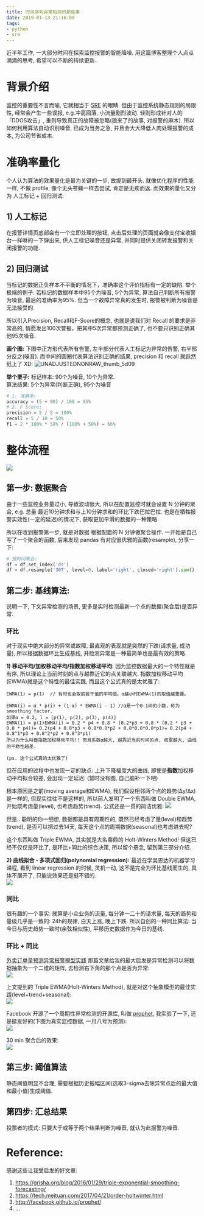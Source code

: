 ```yaml
---
title: 时间序列异常检测的那些事
date: 2019-01-13 21:16:05
tags:
- python
- sre
---
```


近半年工作, 一大部分时间在探索监控报警的智能降噪. 用这篇博客整理个人点点滴滴的思考, 希望可以不断的持续更新..

# 背景介绍
监控的重要性不言而喻, 它就相当于 [SRE](/blog/20180403/impressions-of-google-sre/) 的眼睛. 但由于监控系统静态规则的局限性, 经常会产生一些误报, e.g.冲高回落, 小流量剧烈波动. 轻则形成针对人的「DDOS攻击」, 重则导致真正的故障被忽略(狼来了的故事, 对报警的麻木). 所以如何利用算法自动识别噪音, 已成为当务之急, 并且会大大降低人肉处理报警的成本, 为公司节省成本.


<!--more-->


# 准确率量化
个人认为算法的效果量化是最为关键的一步, 故提到最开头. 就像优化程序的性能一样, 不做 profile, 像个无头苍蝇一样去尝试, 肯定是无疾而返. 而效果的量化又分为 人工标记 + 回归测试:   

## 1) 人工标记
在报警详情页底部会有一个立即处理的按钮, 点击后处理的页面就会像支付宝收银台一样咻的一下弹出来, 供人工标记噪音还是异常, 并同时提供关闭转发报警和关闭报警的功能.   

## 2) 回归测试
当标记的数据正负样本不平衡的情况下，准确率这个评价指标有一定的缺陷. 举个极端的例子: 若标记的数据样本中95个为噪音, 5个为异常, 算法自己判断所有报警为噪音, 最后的准确率为95%. 但当一个故障异常真的发生时, 报警被判断为噪音是无法接受的.

所以引入Precision, Recall和F-Score的概念, 也就是说我们对 Recall 的要求是非常高的, 情愿发出100次警报，把其中5次异常都预测正确了, 也不要只识别正确其他95次噪音.

**画个图:** 下图中正方形代表所有告警, 左半部分代表人工标记为异常的告警, 右半部分反之(噪音). 而中间的圆圈代表算法识别正确的结果, precision 和 recall 就跃然纸上了 XD: 
![UNADJUSTEDNONRAW_thumb_5d09](/images/blog/190302_cousera_anomaly_detection/UNADJUSTEDNONRAW_thumb_5d09.jpg)


**举个栗子:**
标记样本: 90个为噪音, 10个为异常.     
算法结果: 5个为异常(判断正确), 95个为噪音

``` python
# 1. 准确率:   
accuracy = (5 + 90) / 100 = 95%
# 2. F Score:   
precision = 5 / 5 = 100%   
recall = 5 / 10 = 50%   
f1 = 2 * 100% * 50% / (100% + 50%) = 66%
```


# 整体流程
![](/images/blog/190113_abnormal_detection/15473882766016.jpg)


## 第一步: 数据聚合
由于一些监控业务量过小, 导致波动很大, 所以在配置监控时就会设置 N 分钟的聚合, e.g. 总量 最近10分钟求和与上10分钟求和的环比下跌巴拉巴拉. 也是在牺牲报警实效性(一定的延迟)的情况下, 获取更加平滑的数据的一种策略.

所以在收到报警第一步, 就是对数据 根据配置的 N 分钟做聚合操作. 一开始是自己写了一个聚合的函数, 后来发现 pandas 有对应很优雅的函数(resample), 分享一下:
```python
# 按时间聚合:
df = df.set_index('ds')
df = df.resample('30T', level=0, label='right', closed='right').sum()
```

## 第二步: 基线算法:
说明一下, 下文异常检测的场景, 更多是实时检测最新一个点的数据(聚合后)是否异常.  

### 环比
对于现实中绝大部分的异常或故障, 最直观的表现就是突然的下跌(请求量, 成功量), 所以根据数据环比生成基线, 并检测异常是一种最简单也是最有效的策略.

**1) 移动平均/加权移动平均/指数加权移动平均:** 因为监控数据最大的一个特性就是有序, 所以理论上当前时刻的点与越靠近它的点关联越大. 指数加权移动平均(EWMA)就是这个特性的最佳实践, 而且这个公式真的是太优雅了:

```
EWMA(1) = p(1)  // 有时也会取前若干值的平均值。α越小时EWMA(1)的取值越重要。

EWMA(i) = α * p(i) + (1-α) * EWMA(i – 1) //α是一个0-1间的小数，称为smoothing factor.
如果α = 0.2, l = [p(1), p(2), p(3), p(4)]
EWMA(1) = p(1)EWMA(i) = 0.2 * p4 + 0.8 * (0.2*p3 + 0.8 * (0.2 * p3 + 0.8 * p4))= 0.2(p4 + 0.8*p3 + 0.8*0.8*p2 + 0.8*0.8*0.8*p1)= 0.2(p4 + 0.8^1*p3 + 0.8^2*p2 + 0.8^3*p1)
所以为什么叫做指数加权移动平均!! 而且系数α越大, 越靠近当前时间的点, 权重越大, 曲线的平稳性越差.

(ps. 这个公式真的太优雅了)
```

但在应用的过程中也发现一定的缺点: 上升下降福度大的曲线, 即使是**指数**加权移动平均拟合较差, 会出现一定延迟:
(暂时没有图, 自己脑补一下吧)

根本原因是之前(moving average和EWMA), 我们假设相邻两个点的趋势(Δy/Δx)是一样的, 但现实往往不是这样的, 所以前人发明了一个东西叫做 Double EWMA, 开始既考虑量(level), 也考虑趋势(trend). 公式还是一贯的简洁优雅:
![](/images/blog/190113_abnormal_detection/15473895179711.jpg)

但是.. 聪明的你一细想, 数据都是具有周期性的, 既然已经考虑了量(level)和趋势(trend), 是否可以把过去14天, 每天这个点的周期数据(seasonal)也考虑进去呢? 

这个东西叫做 Triple EWMA, 其实就是大名鼎鼎的 Holt-Winters Method! 但这已经不仅仅是环比了, 是环比+同比的综合决策, 所以留个悬念, 留到第三部分介绍.   

**2) 曲线拟合 - 多项式回归(polynomial regression):** 最近在学吴恩达的机器学习课程, 看到 linear regression 的时候, 灵机一动, 这不是完全为环比基线而生的, 具体不展开了, 只能说效果还是挺不错的.   
![](/images/blog/190113_abnormal_detection/15473905503211.jpg)


### 同比
很有趣的一个事实: 就算是小众业务的流量, 每分钟一二十的请求量, 每天的趋势和量级几乎是一致的: 24h的规律, 白天上涨, 晚上下跌. 所以自创的一种同比算法: 当今日与历史趋势一致时(余弦相似性), 平移历史数据作为今日的基线.    

### 环比 + 同比
[外卖订单量预测异常报警模型实践](https://tech.meituan.com/2017/04/21/order-holtwinter.html) 那篇文章给我的最大启发是异常检测可以将数据抽象为一个二维的矩阵, 去检测右下角的那个点是否为异常:    
![](/images/blog/190113_abnormal_detection/15473911371405.png)

上文提到的 Triple EWMA(Holt-Winters Method), 就是对这个抽象模型的最佳实践(level+trend+seasonal):   
![](/images/blog/190113_abnormal_detection/15473912830670.jpg)

Facebook 开源了一个周期性异常检测的开源库, 叫做 [prophet](https://facebook.github.io/prophet/), 我实验了一下, 还是挺友好的(下图为真实监控数据, 一月八号为预测):    
![](/images/blog/190113_abnormal_detection/15473914336484.jpg)

30 min 聚合后的效果:    
![](/images/blog/190113_abnormal_detection/15473915160851.png)

## 第三步: 阈值算法
静态阈值明显不合理, 需要根据历史振幅区间(选取3-sigma去除异常点后的最大值和最小值)生成阈值.    

## 第四步: 汇总结果
投票者的模式: 只要大于或等于两个结果判断为噪音, 就认为此报警为噪音. 

# Reference:
感谢这些让我受启发的好文章: 
1. https://grisha.org/blog/2016/01/29/triple-exponential-smoothing-forecasting/
2. https://tech.meituan.com/2017/04/21/order-holtwinter.html
3. http://facebook.github.io/prophet/
4. ...



